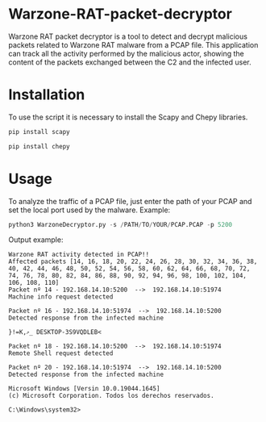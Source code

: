 # Warzone-RAT-packet-decryptor
Warzone RAT packet decryptor is a tool to detect and decrypt malicious packets related to Warzone RAT malware from a PCAP file. This application can track all the activity performed by the malicious actor, showing the content of the packets exchanged between the C2 and the infected user.

# Installation
To use the script it is necessary to install the Scapy and Chepy libraries.
```python
pip install scapy
```
```python
pip install chepy
```

# Usage
To analyze the traffic of a PCAP file, just enter the path of your PCAP and set the local port used by the malware.
Example:
```python
python3 WarzoneDecryptor.py -s /PATH/TO/YOUR/PCAP.PCAP -p 5200
```
Output example:

```
Warzone RAT activity detected in PCAP!!
Affected packets [14, 16, 18, 20, 22, 24, 26, 28, 30, 32, 34, 36, 38, 40, 42, 44, 46, 48, 50, 52, 54, 56, 58, 60, 62, 64, 66, 68, 70, 72, 74, 76, 78, 80, 82, 84, 86, 88, 90, 92, 94, 96, 98, 100, 102, 104, 106, 108, 110]
Packet nº 14 - 192.168.14.10:5200  -->  192.168.14.10:51974
Machine info request detected

Packet nº 16 - 192.168.14.10:51974  -->  192.168.14.10:5200
Detected response from the infected machine

}!=K,މ_ DESKTOP-3S9VQDLEB<

Packet nº 18 - 192.168.14.10:5200  -->  192.168.14.10:51974
Remote Shell request detected

Packet nº 20 - 192.168.14.10:51974  -->  192.168.14.10:5200
Detected response from the infected machine

Microsoft Windows [Versin 10.0.19044.1645]
(c) Microsoft Corporation. Todos los derechos reservados.

C:\Windows\system32>
```

